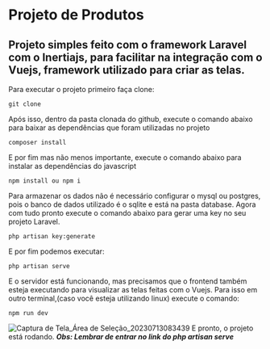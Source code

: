 # Projeto de Produtos
## Projeto simples feito com o framework Laravel com o Inertiajs, para facilitar na integração com o Vuejs, framework utilizado para criar as telas.
Para executar o projeto primeiro faça clone:
```
git clone
```
Após isso, dentro da pasta clonada do github, execute o comando abaixo para baixar as dependências que foram utilizadas no projeto
```
composer install
```
E por fim mas não menos importante, execute o comando abaixo para instalar as dependências do javascript
```
npm install ou npm i
```
Para armazenar os dados não é necessário configurar o mysql ou postgres, pois o banco de dados utilizado é o sqlite e está na pasta database.
Agora com tudo pronto execute o comando abaixo para gerar uma key no seu projeto Laravel.
```
php artisan key:generate
```
E por fim podemos executar:
```
php artisan serve
```
E o servidor está funcionando, mas precisamos que o frontend também esteja executando para visualizar as telas feitas com o Vuejs.
Para isso em outro terminal,(caso você esteja utilizando linux) execute o comando:
```
npm run dev
```
![Captura de Tela_Área de Seleção_20230713083439](https://github.com/lucasao98/projeto-produtos/assets/53714997/ee76a591-327f-47e3-81f7-b5979be2b553)
E pronto, o projeto está rodando.
***Obs: Lembrar de entrar no link do php artisan serve***


